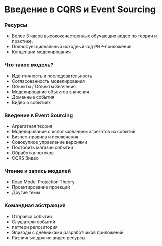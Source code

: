 # Введение в CQRS и Event Sourcing

### Ресурсы

- Более 3 часов высококачественных обучающих видео по теории и практике.
- Полнофункциональный исходный код PHP-приложения.
- Концепции моделирования

### Что такое модель?
- Идентичность и последовательность
- Согласованность моделирования
- Объекты / Объекты Значения
- Моделирование объектов значения
- Доменные события
- Видео о событиях

### Введение в Event Sourcing
- Агрегатная теория
- Моделирование с использованием агрегатов из событий
- Бизнес-правила и исключения
- Совокупное управление версиями
- Построить магазин событий
- Обработка потоков
- CQRS Видео

### Чтение и запись моделей
- Read Model Projection Theory
- Проектирование проекций
- Другие темы

### Командная абстракция
- Отправка событий
- Слушатели событий
- паттерн репозитория
- Эпизоды с дневниками разработчиков приложений
- Различные другие видео ресурсы